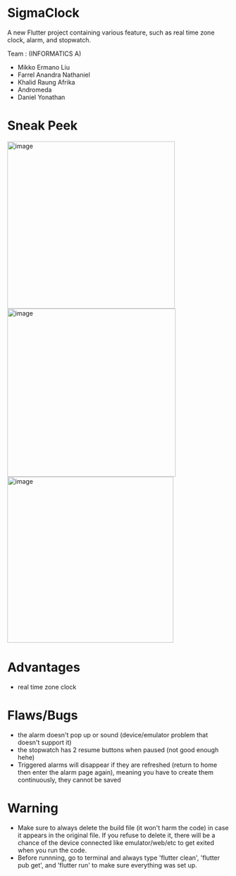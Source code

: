# SigmaClock

A new Flutter project containing various feature, such as real time zone clock, alarm, and stopwatch.

Team : (INFORMATICS A)
- Mikko Ermano Liu
- Farrel Anandra Nathaniel
- Khalid Raung Afrika
- Andromeda
- Daniel Yonathan

# Sneak Peek

<img width="380" alt="image" src="https://github.com/mxntko/SigmaClock/assets/171511864/9920d781-72e2-4067-b7a0-d3d4ecce5bc1">
<img width="382" alt="image" src="https://github.com/mxntko/SigmaClock/assets/171511864/cc62fa4d-4649-4bfe-a3db-fe5d18c2a25c">
<img width="377" alt="image" src="https://github.com/mxntko/SigmaClock/assets/171511864/46e2bf58-8b51-4668-99ab-e0498f55046e">


# Advantages

- real time zone clock

# Flaws/Bugs

- the alarm doesn't pop up or sound (device/emulator problem that doesn't support it)
- the stopwatch has 2 resume buttons when paused (not good enough hehe)
- Triggered alarms will disappear if they are refreshed (return to home then enter the alarm page again), meaning you have to create them continuously, they cannot be saved

# Warning

- Make sure to always delete the build file (it won't harm the code) in case it appears in the original file. If you refuse to delete it, there will be a chance of the device connected like emulator/web/etc to get exited when you run the code.
- Before runnning, go to terminal and always type 'flutter clean', 'flutter pub get', and 'flutter run' to make sure everything was set up.
